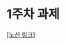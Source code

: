 # 1주차 과제

[[노션 링크]](https://whimsical-weight-220.notion.site/LLM-182fae6acd4080068761c8440c6fd17b?pvs=74)
